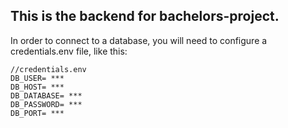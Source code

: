 ## This is the backend for bachelors-project.

In order to connect to a database, you will need to configure a credentials.env file, like this:
```
//credentials.env
DB_USER= ***
DB_HOST= ***
DB_DATABASE= ***
DB_PASSWORD= ***
DB_PORT= ***
```

